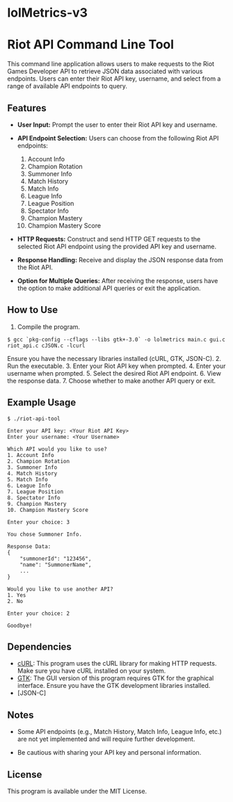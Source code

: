 # lolMetrics-v3

# Riot API Command Line Tool

This command line application allows users to make requests to the Riot Games Developer API to retrieve JSON data associated with various endpoints. Users can enter their Riot API key, username, and select from a range of available API endpoints to query.

## Features

- **User Input:** Prompt the user to enter their Riot API key and username.

- **API Endpoint Selection:** Users can choose from the following Riot API endpoints:
  1. Account Info
  2. Champion Rotation
  3. Summoner Info
  4. Match History
  5. Match Info
  6. League Info
  7. League Position
  8. Spectator Info
  9. Champion Mastery
  10. Champion Mastery Score

- **HTTP Requests:** Construct and send HTTP GET requests to the selected Riot API endpoint using the provided API key and username.

- **Response Handling:** Receive and display the JSON response data from the Riot API.

- **Option for Multiple Queries:** After receiving the response, users have the option to make additional API queries or exit the application.

## How to Use

1. Compile the program.
```shell
$ gcc `pkg-config --cflags --libs gtk+-3.0` -o lolmetrics main.c gui.c riot_api.c cJSON.c -lcurl
```
   Ensure you have the necessary libraries installed (cURL, GTK, JSON-C).
2. Run the executable.
3. Enter your Riot API key when prompted.
4. Enter your username when prompted.
5. Select the desired Riot API endpoint.
6. View the response data.
7. Choose whether to make another API query or exit.

## Example Usage

```shell
$ ./riot-api-tool

Enter your API key: <Your Riot API Key>
Enter your username: <Your Username>

Which API would you like to use?
1. Account Info
2. Champion Rotation
3. Summoner Info
4. Match History
5. Match Info
6. League Info
7. League Position
8. Spectator Info
9. Champion Mastery
10. Champion Mastery Score

Enter your choice: 3

You chose Summoner Info.

Response Data:
{
    "summonerId": "123456",
    "name": "SummonerName",
    ...
}

Would you like to use another API?
1. Yes
2. No

Enter your choice: 2

Goodbye!
```

## Dependencies

- [cURL](https://curl.se/): This program uses the cURL library for making HTTP requests. Make sure you have cURL installed on your system.
- [GTK](https://www.gtk.org/): The GUI version of this program requires GTK for the graphical interface. Ensure you have the GTK development libraries installed.
- [JSON-C]

## Notes

- Some API endpoints (e.g., Match History, Match Info, League Info, etc.) are not yet implemented and will require further development.

- Be cautious with sharing your API key and personal information.

## License

This program is available under the MIT License.
